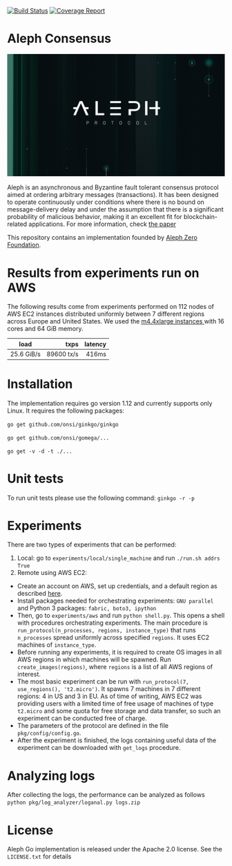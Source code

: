 [![Build Status](https://gitlab.com/alephledger/consensus-go/badges/devel/build.svg)](https://gitlab.com/alephledger/consensus-go/commits/devel) [![Coverage Report](https://gitlab.com/alephledger/consensus-go/badges/devel/coverage.svg)](https://gitlab.com/alephledger/consensus-go/commits/devel)


# Aleph Consensus


![aleph logo](.logo.jpg "Aleph logo")


Aleph is an asynchronous and Byzantine fault tolerant consensus protocol aimed at ordering arbitrary messages (transactions). It has been designed to operate continuously under conditions where there is no bound on message-delivery delay and under the assumption that there is a significant probability of malicious behavior, making it an excellent fit for blockchain-related applications. For more information, check [the paper](https://arxiv.org/abs/1908.05156)


This repository contains an implementation founded by [Aleph Zero Foundation](https://alephzero.org).


# Results from experiments run on AWS


The following results come from experiments performed on 112 nodes of AWS EC2 instances distributed uniformly between 7 different regions across Europe and United States. We used the [m4.4xlarge instances ](https://aws.amazon.com/ec2/instance-types/) with 16 cores and 64 GiB memory. 


|load|txps|latency|
|---|---:|---:|
| 25.6 GiB/s  | 89600 tx/s | 416ms


# Installation


The implementation requires go version 1.12 and currently supports only Linux. It requires the following packages:


`go get github.com/onsi/ginkgo/ginkgo`

`go get github.com/onsi/gomega/... `

`go get -v -d -t ./... `


# Unit tests


To run unit tests please use the following command: `ginkgo -r -p`


# Experiments


There are two types of experiments that can be performed:
1. Local: go to `experiments/local/single_machine` and run `./run.sh addrs True`
2. Remote using AWS EC2:
  - Create an account on AWS, set up credentials, and a default region as described [here](https://boto3.amazonaws.com/v1/documentation/api/latest/guide/quickstart.html#configuration).
  - Install packages needed for orchestrating experiments: `GNU parallel` and Python 3 packages: `fabric, boto3, ipython`
  - Then, go to `experiments/aws` and run `python shell.py`. This opens a shell with procedures orchestrating experiments. The main procedure is
  `run_protocol(n_processes, regions, instance_type)` that runs `n_processes` spread uniformly across specified `regions`. It uses EC2 machines of `instance_type`.
  - Before running any experiments, it is required to create OS images in all AWS regions in which machines will be spawned. Run `create_images(regions)`, where `regions` is a list of all AWS regions of interest.
  - The most basic experiment can be run with `run_protocol(7, use_regions(), 't2.micro')`. It spawns 7 machines in 7 different regions: 4 in US and 3 in EU. As of time of writing, AWS EC2 was providing users with a limited time of free usage of machines of type `t2.micro` and some quota for free storage and data transfer, so such an experiment can be conducted free of charge.
  - The parameters of the protocol are defined in the file `pkg/config/config.go`.
  - After the experiment is finished, the logs containing useful data of the experiment can be downloaded with `get_logs` procedure.


# Analyzing logs


After collecting the logs, the performance can be analyzed as follows
    `python pkg/log_analyzer/loganal.py logs.zip`


# License


Aleph Go implementation is released under the Apache 2.0 license. See the `LICENSE.txt` for details
